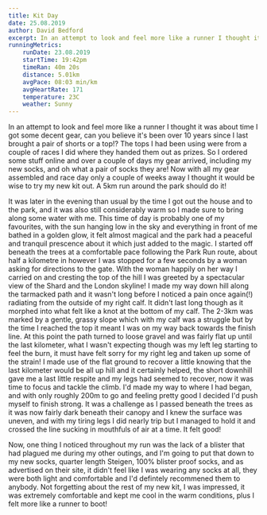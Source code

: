 ```yaml
---
title: Kit Day
date: 25.08.2019
author: David Bedford
excerpt: In an attempt to look and feel more like a runner I thought it was about time I got some decent gear, can you believe it's been over 10 years since I last brought a pair of shorts or a top!?
runningMetrics:
    runDate: 23.08.2019
    startTime: 19:42pm
    timeRan: 40m 20s
    distance: 5.01km
    avgPace: 08:03 min/km
    avgHeartRate: 171
    temperature: 23C
    weather: Sunny
---
```


In an attempt to look and feel more like a runner I thought it was about time I got some decent gear, can
you believe it's been over 10 years since I last brought a pair of shorts or a top!? The tops I had been 
using were from a couple of races I did where they handed them out as prizes. So I ordered some stuff online
and over a couple of days my gear arrived, including my new socks, and oh what a pair of socks they are!
Now with all my gear assembled and race day only a couple of weeks away I thought it would be wise to try 
my new kit out. A 5km run around the park should do it!

It was later in the evening than usual by the time I got out the house and to the park, and it was also still
considerably warm so I made sure to bring along some water with me. This time of day is probably one of my 
favourites, with the sun hanging low in the sky and everything in front of me bathed in a golden glow, it 
felt almost magical and the park had a peaceful and tranquil prescence about it which just added to the magic.
I started off beneath the trees at a comfortable pace following the Park Run route, about half a kilometre
in however I was stopped for a few seconds by a woman asking for directions to the gate. With the woman
happily on her way I carried on and cresting the top of the hill I was greeted by a spectacular view of the 
Shard and the London skyline! I made my way down hill along the tarmacked path and it wasn't long before I
noticed a pain once again(!) radiating from the outside of my right calf. It didn't last long though as it
morphed into what felt like a knot at the bottom of my calf. The 2-3km was marked by a gentle, grassy slope
which with my calf was a struggle but by the time I reached the top it meant I was on my way back towards
the finish line. At this point the path turned to loose gravel and was fairly flat up until the last 
kilometer, what I wasn't expecting though was my left leg starting to feel the burn, it must have felt sorry
for my right leg and taken up some of the strain! I made use of the flat ground to recover a little knowing
that the last kilometer would be all up hill and it certainly helped, the short downhill gave me a last 
little respite and my legs had seemed to recover, now it was time to focus and tackle the climb. I'd made
my way to where I had began, and with only roughly 200m to go and feeling pretty good I decided I'd push
myself to finish strong. It was a challenge as I passed beneath the trees as it was now fairly dark beneath
their canopy and I knew the surface was uneven, and with my tiring legs I did nearly trip but I managed to
hold it and crossed the line sucking in mouthfuls of air at a time. It felt good!

Now, one thing I noticed throughout my run was the lack of a blister that had plagued me during my other
outings, and I'm going to put that down to my new socks, quarter length Steigen, 100% blister proof socks,
and as advertised on their site, it didn't feel like I was wearing any socks at all, they were both light
and comfortable and I'd defintely recommened them to anybody. Not forgetting about the rest of my new kit,
I was impressed, it was extremely comfortable and kept me cool in the warm conditions, plus I felt more
like a runner to boot!

